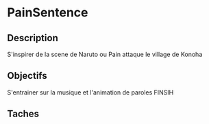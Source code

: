 # PainSentence 

## Description

S'inspirer de la scene de Naruto ou Pain attaque le village de Konoha

## Objectifs

S'entrainer sur la musique et l'animation de paroles
FINSIH

 ## Taches